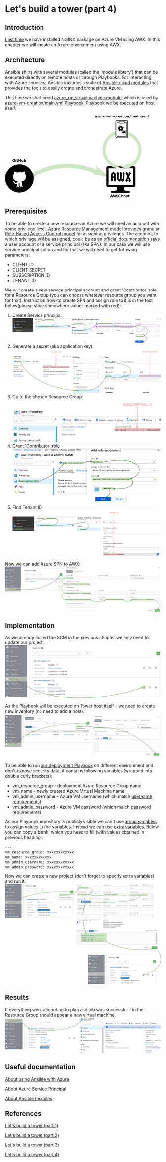 # Let's build a tower (part 4)

## Introduction

[Last time](https://github.com/groovy-sky/azure/blob/master/ansible-tower-02/README.md) we have installed NGINX package on Azure VM using AWX. In this chapter we will create an Azure environment using AWX.

## Architecture
Ansible ships with several modules (called the ‘module library’) that can be executed directly on remote hosts or through Playbooks. For interacting with Azure services, Ansible includes a suite of [Ansible cloud modules](https://docs.ansible.com/ansible/latest/modules/list_of_cloud_modules.html#azure) that provides the tools to easily create and orchestrate Azure.

This time we shall need [azure_rm_virtualmachine module](https://docs.ansible.com/ansible/latest/modules/azure_rm_virtualmachine_module.html#azure-rm-virtualmachine-module), which is used by [azure-vm-creation/main.yml Playbook](https://raw.githubusercontent.com/groovy-sky/tower-examples/master/azure-vm-creation/main.yml). Playbook we be executed on host itself:

![Deployment schema](/images/ansible-tower/awx_acrch.png)

## Prerequisites
To be able to create a new resources in Azure we will need an account with some privilege level. [Azure Resource Management model](https://docs.microsoft.com/en-us/azure/azure-resource-manager/resource-group-overview) provides granular [Role-Based Access Control model]((https://docs.microsoft.com/en-us/azure/role-based-access-control/overview)) for assigning privileges. The account, to which privilege will be assigned, could be as [an official documentation says](https://docs.ansible.com/ansible/latest/scenario_guides/guide_azure.html) a user account or a service principal (aka SPN). In our case we will use service principal option and for that we will need to get following parameters:
* CLIENT ID
* CLIENT SECRET
* SUBSCRIPTION ID
* TENANT ID

We will create a new service principal account and grant 'Contributor' role for a Resource Group (you can choose whatever resource group you want for that). Instruction how-to create SPN and assign role to it is in the text below(please store somewhere values marked with red):
1. Create Service principal
![Create SPN](/images/ansible-tower/aad_app_spn_reg.png)
1. Generate a secret (aka application key)
![Get Application ID and key](/images/ansible-tower/aad_app_spn_data.png)
1. Go to the chosen Resource Group
![Subscription ID](/images/ansible-tower/get_sub_id.png)
1. Grant 'Contributor' role
![Assign permission](/images/ansible-tower/grant_access_spn.png)
1. Find Tenant ID
![Find tenant ID](/images/ansible-tower/get_tenant_id.png)

Now we can add Azure SPN to AWX:
![Azure credential](/images/ansible-tower/awx_register_azure_spn.png)

## Implementation
As we already added the SCM in the previous chapter we only need to update our project:
![Update the project](/images/ansible-tower/awx_update_project.png)

As the Playbook will be executed on Tower host itself - we need to create new inventory (no need to add a host):
![Create new inventory](/images/ansible-tower/awx_inventory_localhost.png)


To be able to run [our deployment Playbook](https://raw.githubusercontent.com/groovy-sky/tower-examples/master/azure-vm-creation/main.yml) on different environment and don't expose security data, it contains following variables (wrapped into double curly brackets):
* vm_resource_group - deployment Azure Resource Group name
* vm_name - newly created Azure Virtual Machine name
* vm_admin_username - Azure VM username (which match [username requirements](https://docs.microsoft.com/en-us/azure/virtual-machines/linux/faq#what-are-the-username-requirements-when-creating-a-vm))
* vm_admin_password - Azure VM password (which match [password requirements](https://docs.microsoft.com/en-us/azure/virtual-machines/linux/faq#what-are-the-password-requirements-when-creating-a-vm))

As our Playbook repository is publicly visible we can't use [group variables](https://docs.ansible.com/ansible-tower/latest/html/administration/tipsandtricks.html#importing-existing-inventory-files-and-host-group-vars-into-tower) to assign values to the variables. Instead we can use [extra variables](https://docs.ansible.com/ansible-tower/latest/html/userguide/job_templates.html#extra-variables). Below you can copy a blank, which you need to fill (with values obtained in previous heading):
```
---
vm_resource_group: xxxxxxxxxxxx
vm_name: xxxxxxxxxxxx
vm_admin_username: xxxxxxxxxxxx
vm_admin_password: xxxxxxxxxxxx
```

Now we can create a new project (don't forget to specify extra variables) and run it:
![](/images/ansible-tower/awx_new_template.png)

## Results

If everything went according to plan and job was successful - in the Resource Group should appear a new virtual machine.
![Results](/images/ansible-tower/azure_vm_creation_results.png)

## Useful documentation

[About using Ansible with Azure](https://docs.microsoft.com/en-us/azure/ansible/ansible-overview)

[About Azure Service Principal](https://docs.microsoft.com/en-us/azure/active-directory/develop/howto-create-service-principal-portal)

[About Ansible modules](https://docs.ansible.com/ansible/latest/user_guide/modules.html)

## References

[Let's build a tower (part 1)](/ansible-tower-00/README.md)

[Let's build a tower (part 2)](/ansible-tower-01/README.md)

[Let's build a tower (part 3)](/ansible-tower-02/README.md)

[Let's build a tower (part 4)](/ansible-tower-03/README.md)
